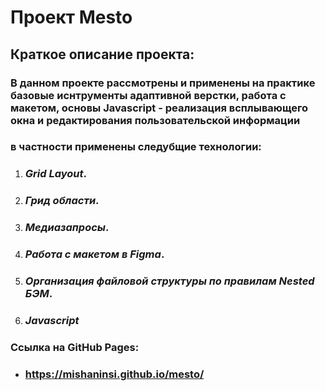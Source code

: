 # **Проект Mesto**
## Краткое описание проекта:
### В данном проекте рассмотрены и применены на практике базовые иснтрументы адаптивной верстки, работа с макетом, основы Javascript - реализация всплывающего окна и редактирования пользовательской информации
### в частности применены следубщие технологии:
1. ### *Grid Layout*.
2. ### *Грид области*.
3. ### *Медиазапросы*.
4. ### *Работа с макетом в Figma*.
5. ### *Организация файловой структуры по правилам Nested БЭМ*.
6. ### *Javascript*
### Ссылка на GitHub Pages:
* ### https://mishaninsi.github.io/mesto/
